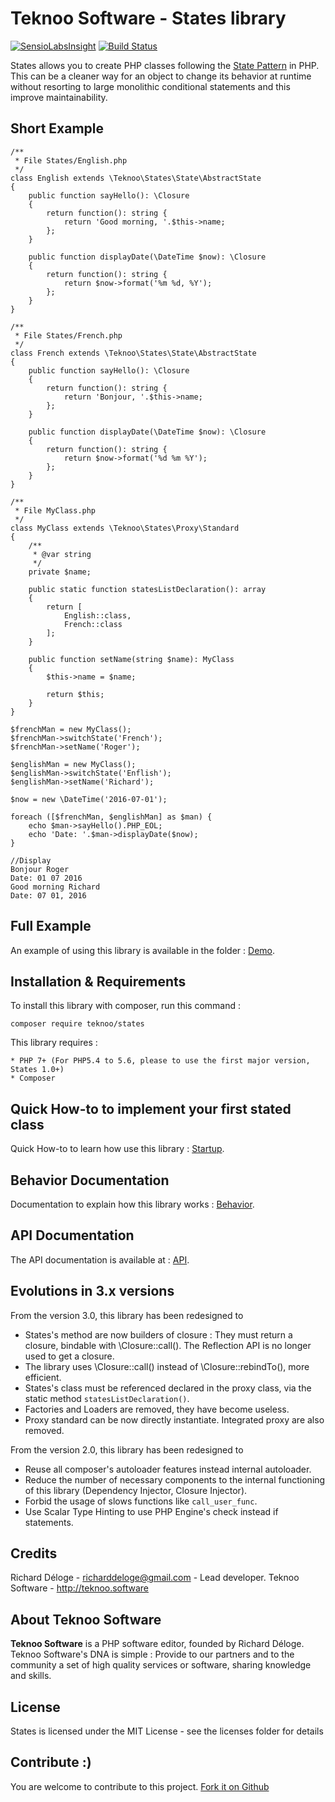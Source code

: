 Teknoo Software - States library
================================

[![SensioLabsInsight](https://insight.sensiolabs.com/projects/119ff38f-0b64-4100-8e1f-ff55d7be857a/mini.png)](https://insight.sensiolabs.com/projects/119ff38f-0b64-4100-8e1f-ff55d7be857a) [![Build Status](https://travis-ci.org/TeknooSoftware/states.svg?branch=next)](https://travis-ci.org/TeknooSoftware/states)

States allows you to create PHP classes following the [State Pattern](http://en.wikipedia.org/wiki/State_pattern) in PHP. 
This can be a cleaner way for an object to change its behavior at runtime without resorting to large monolithic conditional statements and this improve maintainability.

Short Example
------------
    /**
     * File States/English.php
     */
    class English extends \Teknoo\States\State\AbstractState 
    {
        public function sayHello(): \Closure
        {
            return function(): string {
                return 'Good morning, '.$this->name;
            };
        }
    
        public function displayDate(\DateTime $now): \Closure
        {
            return function(): string {
                return $now->format('%m %d, %Y');
            };
        }
    }
    
    /**
     * File States/French.php
     */
    class French extends \Teknoo\States\State\AbstractState 
    {
        public function sayHello(): \Closure
        {
            return function(): string {
                return 'Bonjour, '.$this->name;
            };
        }
    
        public function displayDate(\DateTime $now): \Closure
        {
            return function(): string {
                return $now->format('%d %m %Y');
            };
        }
    }
    
    /**
     * File MyClass.php
     */
    class MyClass extends \Teknoo\States\Proxy\Standard
    {
        /**
         * @var string
         */
        private $name;
        
        public static function statesListDeclaration(): array
        {
            return [
                English::class,
                French::class
            ];
        }
        
        public function setName(string $name): MyClass
        {
            $this->name = $name;
            
            return $this;
        }
    }
    
    $frenchMan = new MyClass();
    $frenchMan->switchState('French');
    $frenchMan->setName('Roger');
    
    $englishMan = new MyClass();
    $englishMan->switchState('Enflish');
    $englishMan->setName('Richard');
    
    $now = new \DateTime('2016-07-01');
    
    foreach ([$frenchMan, $englishMan] as $man) {
        echo $man->sayHello().PHP_EOL;
        echo 'Date: '.$man->displayDate($now);
    }
    
    //Display
    Bonjour Roger
    Date: 01 07 2016
    Good morning Richard
    Date: 07 01, 2016
 
Full Example
------------
An example of using this library is available in the folder : [Demo](demo/demo_article.php).

Installation & Requirements
---------------------------
To install this library with composer, run this command :

    composer require teknoo/states

This library requires :

    * PHP 7+ (For PHP5.4 to 5.6, please to use the first major version, States 1.0+)
    * Composer
    
Quick How-to to implement your first stated class
-------------------------------------------------
Quick How-to to learn how use this library : [Startup](docs/howto/quick-startup.md).    

Behavior Documentation
----------------------
Documentation to explain how this library works : [Behavior](docs/howto/behavior.md).

API Documentation
-----------------
The API documentation is available at : [API](docs/howto/api/index.index).

Evolutions in 3.x versions
--------------------------

From the version 3.0, this library has been redesigned to
* States's method are now builders of closure : They must return a closure, bindable with \Closure::call(). 
  The Reflection API is no longer used to get a closure.
* The library uses \Closure::call() instead of \Closure::rebindTo(), more efficient.  
* States's class must be referenced declared in the proxy class, via the static method `statesListDeclaration()`.
* Factories and Loaders are removed, they have become useless.
* Proxy standard can be now directly instantiate. Integrated proxy are also removed.

From the version 2.0, this library has been redesigned to 
* Reuse all composer's autoloader features instead internal autoloader.
* Reduce the number of necessary components to the internal functioning of this library (Dependency Injector, Closure Injector). 
* Forbid the usage of slows functions like `call_user_func`.
* Use Scalar Type Hinting to use PHP Engine's check instead if statements.

Credits
-------
Richard Déloge - <richarddeloge@gmail.com> - Lead developer.
Teknoo Software - <http://teknoo.software>

About Teknoo Software
---------------------
**Teknoo Software** is a PHP software editor, founded by Richard Déloge. 
Teknoo Software's DNA is simple : Provide to our partners and to the community a set of high quality services or software,
 sharing knowledge and skills.

License
-------
States is licensed under the MIT License - see the licenses folder for details

Contribute :)
-------------

You are welcome to contribute to this project. [Fork it on Github](CONTRIBUTING.md)
